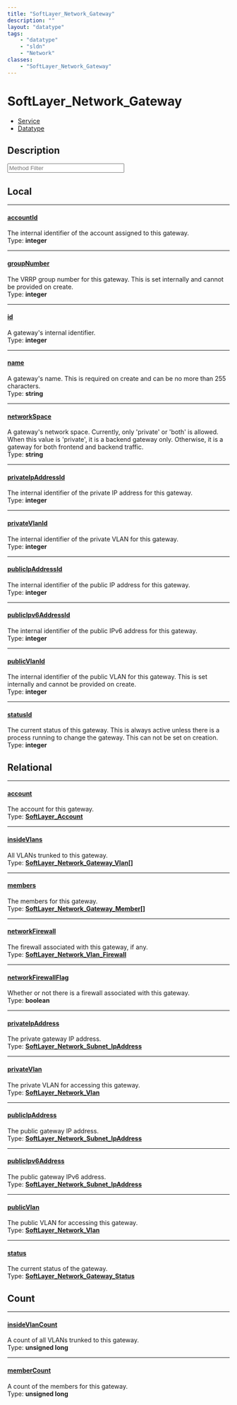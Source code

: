 ```yaml
---
title: "SoftLayer_Network_Gateway"
description: ""
layout: "datatype"
tags:
    - "datatype"
    - "sldn"
    - "Network"
classes:
    - "SoftLayer_Network_Gateway"
---
```


# SoftLayer_Network_Gateway
<div id='service-datatype'>
    <ul id='sldn-reference-tabs'>
    <li id='service'> <a href='/reference/services/SoftLayer_Network_Gateway' >Service</a></li>    <li id='datatype'> <a href='/reference/datatypes/SoftLayer_Network_Gateway' >Datatype</a></li>
    </ul>
</div>

## Description 






<!-- Service Filer BEGIN -->
<div class="view-filters">
        <div class="clearfix">
            <div class="search-input-box">
                <input placeholder="Method Filter" onkeyup="titleSearch(inputId='prop-input', divId='properties', elementClass='prop-row')" 
                    type="text" id="prop-input" value="" size="30" maxlength="128" class="form-text">
            </div>
        </div>
</div>
<!-- Service Filer END -->

<div id="properties" class="content">
<div id="localProperties" class="prop-content" >

## Local
-----
[accountId]: #accountid
#### [accountId]
The internal identifier of the account assigned to this gateway.   
<span class="type-label">Type: </span>**integer**

-----
[groupNumber]: #groupnumber
#### [groupNumber]
The VRRP group number for this gateway. This is set internally and cannot be provided on create.   
<span class="type-label">Type: </span>**integer**

-----
[id]: #id
#### [id]
A gateway's internal identifier.  
<span class="type-label">Type: </span>**integer**

-----
[name]: #name
#### [name]
A gateway's name. This is required on create and can be no more than 255 characters.   
<span class="type-label">Type: </span>**string**

-----
[networkSpace]: #networkspace
#### [networkSpace]
A gateway's network space. Currently, only 'private'  or 'both' is allowed. When this value is 'private', it is a backend gateway only. Otherwise, it is a gateway for both frontend and backend traffic.   
<span class="type-label">Type: </span>**string**

-----
[privateIpAddressId]: #privateipaddressid
#### [privateIpAddressId]
The internal identifier of the private IP address for this gateway.   
<span class="type-label">Type: </span>**integer**

-----
[privateVlanId]: #privatevlanid
#### [privateVlanId]
The internal identifier of the private VLAN for this gateway.   
<span class="type-label">Type: </span>**integer**

-----
[publicIpAddressId]: #publicipaddressid
#### [publicIpAddressId]
The internal identifier of the public IP address for this gateway.   
<span class="type-label">Type: </span>**integer**

-----
[publicIpv6AddressId]: #publicipv6addressid
#### [publicIpv6AddressId]
The internal identifier of the public IPv6 address for this gateway.   
<span class="type-label">Type: </span>**integer**

-----
[publicVlanId]: #publicvlanid
#### [publicVlanId]
The internal identifier of the public VLAN for this gateway. This is set internally and cannot be provided on create.   
<span class="type-label">Type: </span>**integer**

-----
[statusId]: #statusid
#### [statusId]
The current status of this gateway. This is always active unless there is a process running to change the gateway. This can not be set on creation.   
<span class="type-label">Type: </span>**integer**

</div>
<!-- LOCAL PROPERTY END -->

<div id="relationalProperties"  class="prop-content" >

## Relational
-----
[account]: #account
#### [account]
The account for this gateway.  
<span class="type-label">Type: </span>**<a href='/reference/datatypes/SoftLayer_Account'>SoftLayer_Account </a>**

-----
[insideVlans]: #insidevlans
#### [insideVlans]
All VLANs trunked to this gateway.  
<span class="type-label">Type: </span>**<a href='/reference/datatypes/SoftLayer_Network_Gateway_Vlan'>SoftLayer_Network_Gateway_Vlan[] </a>**

-----
[members]: #members
#### [members]
The members for this gateway.  
<span class="type-label">Type: </span>**<a href='/reference/datatypes/SoftLayer_Network_Gateway_Member'>SoftLayer_Network_Gateway_Member[] </a>**

-----
[networkFirewall]: #networkfirewall
#### [networkFirewall]
The firewall associated with this gateway, if any.  
<span class="type-label">Type: </span>**<a href='/reference/datatypes/SoftLayer_Network_Vlan_Firewall'>SoftLayer_Network_Vlan_Firewall </a>**

-----
[networkFirewallFlag]: #networkfirewallflag
#### [networkFirewallFlag]
Whether or not there is a firewall associated with this gateway.  
<span class="type-label">Type: </span>**boolean**

-----
[privateIpAddress]: #privateipaddress
#### [privateIpAddress]
The private gateway IP address.  
<span class="type-label">Type: </span>**<a href='/reference/datatypes/SoftLayer_Network_Subnet_IpAddress'>SoftLayer_Network_Subnet_IpAddress </a>**

-----
[privateVlan]: #privatevlan
#### [privateVlan]
The private VLAN for accessing this gateway.  
<span class="type-label">Type: </span>**<a href='/reference/datatypes/SoftLayer_Network_Vlan'>SoftLayer_Network_Vlan </a>**

-----
[publicIpAddress]: #publicipaddress
#### [publicIpAddress]
The public gateway IP address.  
<span class="type-label">Type: </span>**<a href='/reference/datatypes/SoftLayer_Network_Subnet_IpAddress'>SoftLayer_Network_Subnet_IpAddress </a>**

-----
[publicIpv6Address]: #publicipv6address
#### [publicIpv6Address]
The public gateway IPv6 address.  
<span class="type-label">Type: </span>**<a href='/reference/datatypes/SoftLayer_Network_Subnet_IpAddress'>SoftLayer_Network_Subnet_IpAddress </a>**

-----
[publicVlan]: #publicvlan
#### [publicVlan]
The public VLAN for accessing this gateway.  
<span class="type-label">Type: </span>**<a href='/reference/datatypes/SoftLayer_Network_Vlan'>SoftLayer_Network_Vlan </a>**

-----
[status]: #status
#### [status]
The current status of the gateway.  
<span class="type-label">Type: </span>**<a href='/reference/datatypes/SoftLayer_Network_Gateway_Status'>SoftLayer_Network_Gateway_Status </a>**


## Count

-----
[insideVlanCount]: #insidevlancount
#### [insideVlanCount]
A count of all VLANs trunked to this gateway.   
<span class="type-label">Type: </span>**unsigned long**


-----
[memberCount]: #membercount
#### [memberCount]
A count of the members for this gateway.   
<span class="type-label">Type: </span>**unsigned long**

</div>


